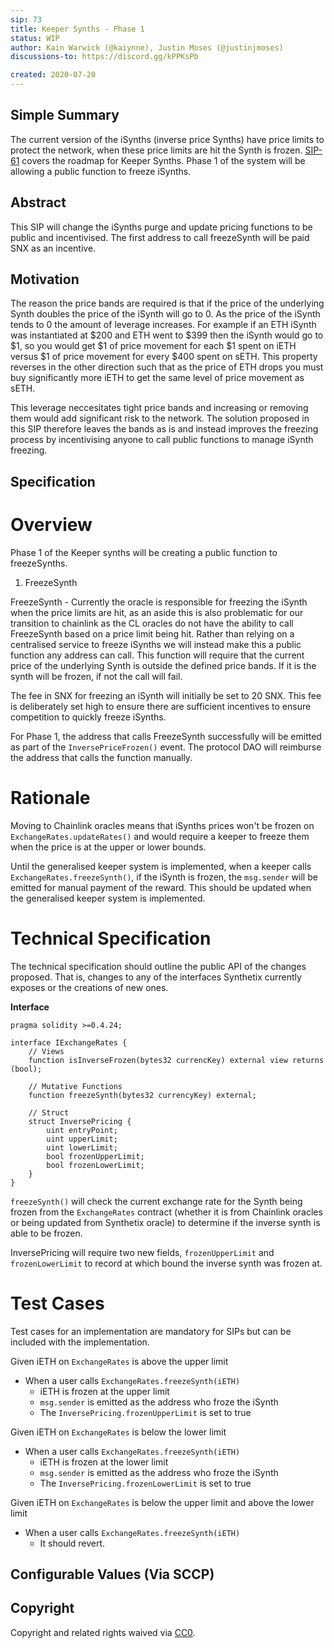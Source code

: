 ```yaml
---
sip: 73
title: Keeper Synths - Phase 1
status: WIP
author: Kain Warwick (@kaiynne), Justin Moses (@justinjmoses)
discussions-to: https://discord.gg/kPPKsPb

created: 2020-07-20
---
```


## Simple Summary
The current version of the iSynths (inverse price Synths) have price limits to protect the network, when these price limits are hit the Synth is frozen. [SIP-61](./sip-61/md) covers the roadmap for Keeper Synths. Phase 1 of the system will be allowing a public function to freeze iSynths.

## Abstract
This SIP will change the iSynths purge and update pricing functions to be public and incentivised. The first address to call freezeSynth will be paid SNX as an incentive.

## Motivation
The reason the price bands are required is that if the price of the underlying Synth doubles the price of the iSynth will go to 0. As the price of the iSynth tends to 0 the amount of leverage increases. For example if an ETH iSynth was instantiated at $200 and ETH went to $399 then the iSynth would go to $1, so you would get $1 of price movement for each $1 spent on iETH versus $1 of price movement for every $400 spent on sETH. This property reverses in the other direction such that as the price of ETH drops you must buy significantly more iETH to get the same level of price movement as sETH.

This leverage neccesitates tight price bands and increasing or removing them would add significant risk to the network. The solution proposed in this SIP therefore leaves the bands as is and instead improves the freezing process by incentivising anyone to call public functions to manage iSynth freezing.

## Specification

# Overview
Phase 1 of the Keeper synths will be creating a public function to freezeSynths.

1. FreezeSynth

FreezeSynth - Currently the oracle is responsible for freezing the iSynth when the price limits are hit, as an aside this is also problematic for our transition to chainlink as the CL oracles do not have the ability to call FreezeSynth based on a price limit being hit. Rather than relying on a centralised service to freeze iSynths we will instead make this a public function any address can call. This function will require that the current price of the underlying Synth is outside the defined price bands. If it is the synth will be frozen, if not the call will fail.

The fee in SNX for freezing an iSynth will initially be set to 20 SNX. This fee is deliberately set high to ensure there are sufficient incentives to ensure competition to quickly freeze iSynths.

For Phase 1, the address that calls FreezeSynth successfully will be emitted as part of the `InversePriceFrozen()` event. The protocol DAO will reimburse the address that calls the function manually.

# Rationale
Moving to Chainlink oracles means that iSynths prices won't be frozen on `ExchangeRates.updateRates()` and would require a keeper to freeze them when the price is at the upper or lower bounds.

Until the generalised keeper system is implemented, when a keeper calls `ExchangeRates.freezeSynth()`, if the iSynth is frozen, the `msg.sender` will be emitted for manual payment of the reward. This should be updated when the generalised keeper system is implemented.

# Technical Specification
<!--The technical specification should describe the syntax and semantics of any new feature.-->
The technical specification should outline the public API of the changes proposed. That is, changes to any of the interfaces Synthetix currently exposes or the creations of new ones.

**Interface**

```
pragma solidity >=0.4.24;

interface IExchangeRates {
    // Views
    function isInverseFrozen(bytes32 currencKey) external view returns (bool);

    // Mutative Functions
    function freezeSynth(bytes32 currencyKey) external;

    // Struct
    struct InversePricing {
        uint entryPoint;
        uint upperLimit;
        uint lowerLimit;
        bool frozenUpperLimit;
        bool frozenLowerLimit;
    }
}
```

`freezeSynth()` will check the current exchange rate for the Synth being frozen from the `ExchangeRates` contract (whether it is from Chainlink oracles or being updated from Synthetix oracle) to determine if the inverse synth is able to be frozen.

InversePricing will require two new fields, `frozenUpperLimit` and `frozenLowerLimit` to record at which bound the inverse synth was frozen at.

# Test Cases
<!--Test cases for an implementation are mandatory for SIPs but can be included with the implementation..-->
Test cases for an implementation are mandatory for SIPs but can be included with the implementation.

Given iETH on `ExchangeRates` is above the upper limit

- When a user calls `ExchangeRates.freezeSynth(iETH)`
    - iETH is frozen at the upper limit
    - `msg.sender` is emitted as the address who froze the iSynth
    - The `InversePricing.frozenUpperLimit` is set to true


Given iETH on `ExchangeRates` is below the lower limit

- When a user calls `ExchangeRates.freezeSynth(iETH)`
    - iETH is frozen at the lower limit
    - `msg.sender` is emitted as the address who froze the iSynth
    - The `InversePricing.frozenLowerLimit` is set to true

Given iETH on `ExchangeRates` is below the upper limit and above the lower limit

- When a user calls `ExchangeRates.freezeSynth(iETH)`
    - It should revert.

## Configurable Values (Via SCCP)

## Copyright
Copyright and related rights waived via [CC0](https://creativecommons.org/publicdomain/zero/1.0/).
